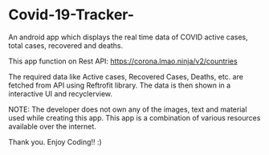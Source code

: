 # Covid-19-Tracker-
An android app which displays the real time data of COVID active cases, total cases, recovered and deaths.

This app function on Rest API: https://corona.lmao.ninja/v2/countries

The required data like Active cases, Recovered Cases, Deaths, etc. are fetched from API using Reftrofit library.
The data is then shown in a interactive UI and recyclerview.

NOTE: The developer does not own any of the images, text and material used while creating this app. This app is a combination of various resources available over the internet.

Thank you. Enjoy Coding!! :)
